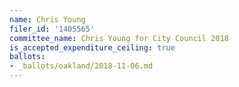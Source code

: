 ```yaml
---
name: Chris Young
filer_id: '1405565'
committee_name: Chris Young for City Council 2018
is_accepted_expenditure_ceiling: true
ballots:
- _ballots/oakland/2018-11-06.md
---
```

